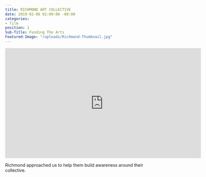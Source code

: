 ```yaml
---
title: RICHMOND ART COLLECTIVE
date: 2019-02-06 02:09:00 -08:00
categories:
- film
position: 1
Sub-Title: Funding The Arts
Featured-Image: "/uploads/Richmond-Thumbnail.jpg"
---
```


<iframe src="https://player.vimeo.com/video/296245408" width="640" height="360" frameborder="0" webkitallowfullscreen mozallowfullscreen allowfullscreen></iframe>

Richmond approached us to help them build awareness around their collective. 